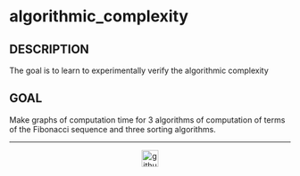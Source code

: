 # algorithmic_complexity

## DESCRIPTION

The goal is to learn to experimentally verify the algorithmic complexity

## GOAL

Make graphs of computation time for 3 algorithms of computation
of terms of the Fibonacci sequence and three sorting algorithms.

---

<div align="center">

<a href="https://github.com/blacky-yg" target="_blank"><img src="https://cdn.jsdelivr.net/npm/simple-icons@3.0.1/icons/github.svg" alt="github.com" width="30"></a>

</div>